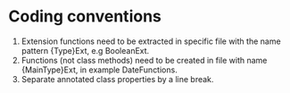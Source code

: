 # Coding conventions
1. Extension functions need to be extracted in specific file with the name pattern {Type}Ext, e.g BooleanExt.
2. Functions (not class methods) need to be created in file with name {MainType}Ext, in example DateFunctions.
3. Separate annotated class properties by a line break.
